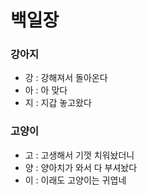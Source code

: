# 백일장



### 강아지

- 강 :  강해져서 돌아온다
- 아 :  아 맞다
- 지 :  지갑 놓고왔다



### 고양이

- 고 :  고생해서 기껏 치워놨더니
- 양 :  양아치가 와서 다 부셔놨다
- 이 :  이래도 고양이는 귀엽네